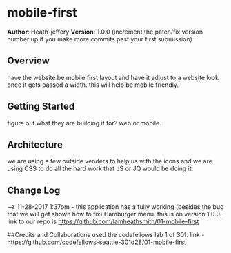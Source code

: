 # mobile-first

**Author**: Heath-jeffery
**Version**: 1.0.0 (increment the patch/fix version number up if you make more commits past your first submission)

## Overview
<!-- Provide a high level overview of what this application is and why you are building it, beyond the fact that it's an assignment for a Code Fellows 301 class. (i.e. What's your problem domain?) -->
have the website be mobile first layout and have it adjust to a website look once it gets passed a width. this will help be mobile friendly.

## Getting Started
<!-- What are the steps that a user must take in order to build this app on their own machine and get it running? --> figure out what they are building it for? web or mobile.

## Architecture
<!-- Provide a detailed description of the application design. What technologies (languages, libraries, etc) you're using, and any other relevant design information. -->  we are using a few outside venders to help us with the icons and we are using CSS to do all the hard work that JS or JQ would be doing it.

## Change Log
<!-- Use this are to document the iterative changes made to your application as each feature is successfully implemented. Use time stamps. Here's an examples:

01-01-2001 4:59pm - Application now has a fully-functional express server, with GET and POST routes for the book resource.

## Credits and Collaborations
<!-- Give credit (and a link) to other people or resources that helped you build this application. -->
-->
11-28-2017 1:37pm - this application has a fully working (besides the bug that we will get shown how to fix) Hamburger menu. this is on version 1.0.0. link to our repo is https://github.com/Iamheathsmith/01-mobile-first

##Credits and Collaborations
  used the codefellows lab 1 of 301. link - https://github.com/codefellows-seattle-301d28/01-mobile-first

